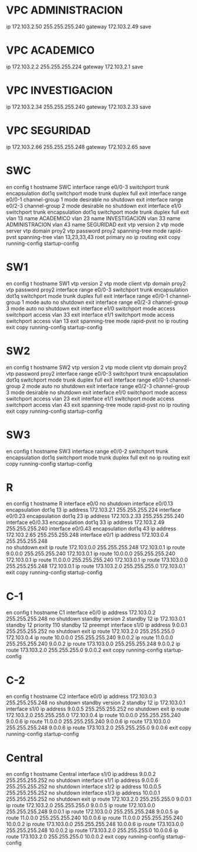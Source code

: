 # VPC ADMINISTRACION
ip 172.103.2.50 255.255.255.240 gateway 172.103.2.49
save

# VPC ACADEMICO
ip 172.103.2.2 255.255.255.224 gateway 172.103.2.1
save

# VPC INVESTIGACION
ip 172.103.2.34 255.255.255.240 gateway 172.103.2.33
save

# VPC SEGURIDAD
ip 172.103.2.66 255.255.255.248 gateway 172.103.2.65
save

# SWC
en
config t
hostname SWC
interface range e0/0-3
switchport trunk encapsulation dot1q
switchport mode trunk
duplex full
exit
interface range e0/0-1
channel-group 1 mode desirable
no shutdown
exit
interface range e0/2-3
channel-group 2 mode desirable
no shutdown
exit
interface e1/0
switchport trunk encapsulation dot1q
switchport mode trunk
duplex full
exit
vlan 13
name ACADEMICO
vlan 23
name INVESTIGACION
vlan 33
name ADMINISTRACION
vlan 43
name SEGURIDAD
exit
vtp version 2
vtp mode server
vtp domain proy2
vtp password proy2
spanning-tree mode rapid-pvst
spanning-tree vlan 13,23,33,43 root primary
no ip routing
exit
copy running-config startup-config

# SW1
en
config t
hostname SW1
vtp version 2
vtp mode client
vtp domain proy2
vtp password proy2
interface range e0/0-3
switchport trunk encapsulation dot1q
switchport mode trunk
duplex full
exit
interface range e0/0-1
channel-group 1 mode auto
no shutdown
exit
interface range e0/2-3
channel-group 3 mode auto
no shutdown
exit
interface e1/0
switchport mode access
switchport access vlan 33
exit
interface e1/1
switchport mode access
switchport access vlan 13
exit
spanning-tree mode rapid-pvst
no ip routing
exit
copy running-config startup-config

# SW2
en
config t
hostname SW2
vtp version 2
vtp mode client
vtp domain proy2
vtp password proy2
interface range e0/0-3
switchport trunk encapsulation dot1q
switchport mode trunk
duplex full
exit
interface range e0/0-1
channel-group 2 mode auto
no shutdown
exit
interface range e0/2-3
channel-group 3 mode desirable
no shutdown
exit
interface e1/0
switchport mode access
switchport access vlan 23
exit
interface e1/1
switchport mode access
switchport access vlan 43
exit
spanning-tree mode rapid-pvst
no ip routing
exit
copy running-config startup-config

# SW3
en
config t
hostname SW3
interface range e0/0-2
switchport trunk encapsulation dot1q
switchport mode trunk
duplex full
exit
no ip routing
exit
copy running-config startup-config

# R
en
config t
hostname R
interface e0/0
no shutdown
interface e0/0.13
encapsulation dot1q 13
ip address 172.103.2.1 255.255.255.224
interface e0/0.23
encapsulation dot1q 23
ip address 172.103.2.33 255.255.255.240
interface e0/0.33
encapsulation dot1q 33
ip address 172.103.2.49 255.255.255.240
interface e0/0.43
encapsulation dot1q 43
ip address 172.103.2.65 255.255.255.248
interface e0/1
ip address 172.103.0.4 255.255.255.248	
no shutdown
exit
ip route 172.103.0.0 255.255.255.248 172.103.0.1
ip route 9.0.0.0 255.255.255.240 172.103.0.1
ip route 10.0.0.0 255.255.255.240 172.103.0.1
ip route 11.0.0.0 255.255.255.240 172.103.0.1
ip route 173.103.0.0 255.255.255.248 172.103.0.1
ip route 173.103.2.0 255.255.255.0 172.103.0.1
exit
copy running-config startup-config

# C-1
en
config t
hostname C1
interface e0/0
ip address 172.103.0.2 255.255.255.248
no shutdown
standby version 2
standby 12 ip 172.103.0.1
standby 12 priority 110
standby 12 preempt
interface s1/0
ip address 9.0.0.1 255.255.255.252
no shutdown
exit
ip route 172.103.2.0 255.255.255.0 172.103.0.4
ip route 10.0.0.0 255.255.255.240 9.0.0.2
ip route 11.0.0.0 255.255.255.240 9.0.0.2
ip route 173.103.0.0 255.255.255.248 9.0.0.2
ip route 173.103.2.0 255.255.255.0 9.0.0.2
exit
copy running-config startup-config

# C-2
en
config t
hostname C2
interface e0/0
ip address 172.103.0.3 255.255.255.248
no shutdown
standby version 2
standby 12 ip 172.103.0.1
interface s1/0
ip address 9.0.0.5 255.255.255.252
no shutdown
exit
ip route 172.103.2.0 255.255.255.0 172.103.0.4
ip route 10.0.0.0 255.255.255.240 9.0.0.6
ip route 11.0.0.0 255.255.255.240 9.0.0.6
ip route 173.103.0.0 255.255.255.248 9.0.0.6
ip route 173.103.2.0 255.255.255.0 9.0.0.6
exit
copy running-config startup-config

# Central
en
config t
hostname Central
interface s1/0
ip address 9.0.0.2 255.255.255.252
no shutdown
interface s1/1
ip address 9.0.0.6 255.255.255.252
no shutdown
interface s1/2
ip address 10.0.0.5 255.255.255.252
no shutdown
interface s1/3
ip address 10.0.0.1 255.255.255.252
no shutdown
exit
ip route 172.103.2.0 255.255.255.0 9.0.0.1
ip route 172.103.2.0 255.255.255.0 9.0.0.5
ip route 172.103.0.0 255.255.255.248 9.0.0.1
ip route 172.103.0.0 255.255.255.248 9.0.0.5
ip route 11.0.0.0 255.255.255.240 10.0.0.6
ip route 11.0.0.0 255.255.255.240 10.0.0.2
ip route 173.103.0.0 255.255.255.248 10.0.0.6
ip route 173.103.0.0 255.255.255.248 10.0.0.2
ip route 173.103.2.0 255.255.255.0 10.0.0.6
ip route 173.103.2.0 255.255.255.0 10.0.0.2
exit
copy running-config startup-config

